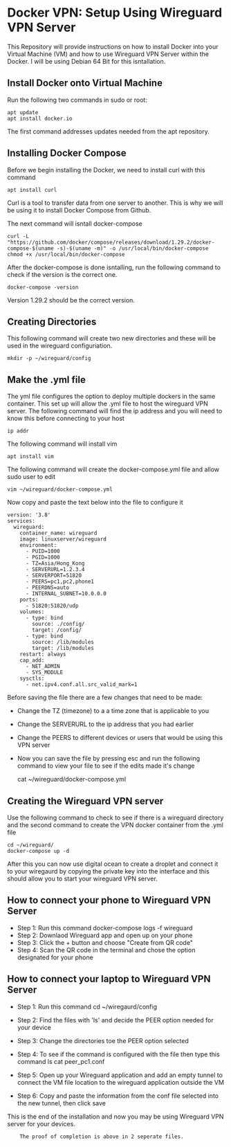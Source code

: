 # Docker VPN: Setup Using Wireguard VPN Server 

This Repository will provide instructions on how to install Docker into your Virtual Machine (VM) and how to use Wireguard VPN Server within the Docker. I will be using Debian 64 Bit for this isntallation. 

##  Install Docker onto Virtual Machine


Run the following two commands in sudo or root:

    apt update
    apt install docker.io
    
The first command addresses updates needed from the apt repository. 

## Installing Docker Compose 

Before we begin installing the Docker, we need to install curl with this command

    apt install curl 
    
Curl is a tool to transfer data from one server to another. This is why we will be using it to install Docker Compose from Github.

The next command will isntall docker-compose
  
    curl -L "https://github.com/docker/compose/releases/download/1.29.2/docker-compose-$(uname -s)-$(uname -m)" -o /usr/local/bin/docker-compose
    chmod +x /usr/local/bin/docker-compose

After the docker-compose is done isntalling, run the following command to check if the version is the correct one.

    docker-compose -version
    
Version 1.29.2 should be the correct version.

## Creating Directories 

This following command will create two new directories and these will be used in the wireguard configuriation. 

    mkdir -p ~/wireguard/config
    
## Make the .yml file 

The yml file configures the option to deploy multiple dockers in the same container. This set up will allow the .yml file to host the wireguard VPN server.
The following command will find the ip address and you will need to know this before connecting to your host

    ip addr

The following command will install vim 

    apt install vim
    
The following command will create the docker-compose.yml file and allow sudo user to edit

    vim ~/wireguard/docker-compose.yml

Now copy and paste the text below into the file to configure it

    version: '3.8'
    services:
      wireguard:
        container_name: wireguard
        image: linuxserver/wireguard
        environment:
          - PUID=1000
          - PGID=1000
          - TZ=Asia/Hong_Kong
          - SERVERURL=1.2.3.4
          - SERVERPORT=51820
          - PEERS=pc1,pc2,phone1
          - PEERDNS=auto
          - INTERNAL_SUBNET=10.0.0.0
        ports:
          - 51820:51820/udp
        volumes:
          - type: bind
            source: ./config/
            target: /config/
          - type: bind
            source: /lib/modules
            target: /lib/modules
        restart: always
        cap_add:
          - NET_ADMIN
          - SYS_MODULE
        sysctls:
          - net.ipv4.conf.all.src_valid_mark=1

Before saving the file there are a few changes that need to be made:
  - Change the TZ (timezone) to a a time zone that is applicable to you
  - Change the SERVERURL to the ip address that you had earlier
  - Change the PEERS to different devices or users that would be using this VPN server
  - Now you can save the file by pressing esc and run the following command to view your file to see if the edits made it's change

    cat ~/wireguard/docker-compose.yml

## Creating the Wireguard VPN server

Use the following command to check to see if there is a wireguard directory and the second command to create the VPN docker container from the .yml file

    cd ~/wireguard/
    docker-compose up -d

After this you can now use digital ocean to create a droplet and connect it to your wiregaurd by copying the private key into the interface and this should allow you to start your wireguard VPN server.

## How to connect your phone to Wireguard VPN Server

- Step 1: Run this command
        docker-compose logs -f wireguard
- Step 2: Downlaod Wireguard app and open up on your phone
- Step 3: Click the + button and choose "Create from QR code" 
- Step 4: Scan the QR code in the terminal and chose the option designated for your phone

## How to connect your laptop to Wireguard VPN Server

- Step 1: Run this command
        cd ~/wiregaurd/config
- Step 2: Find the files with 'ls' and decide the PEER option needed for your device
- Step 3: Change the directories toe the PEER option selected
- Step 4: To see if the command is configured with the file then type this command
        ls
        cat peer_pc1.conf
        
- Step 5: Open up your Wireguard application and add an empty tunnel to connect the VM file location to the wireguard application outside the VM
- Step 6: Copy and paste the information from the conf file selected into the new tunnel, then click save

This is the end of the installation and now you may be using Wireguard VPN server for your devices.

        The proof of completion is above in 2 seperate files. 
        







  
    
    
  
